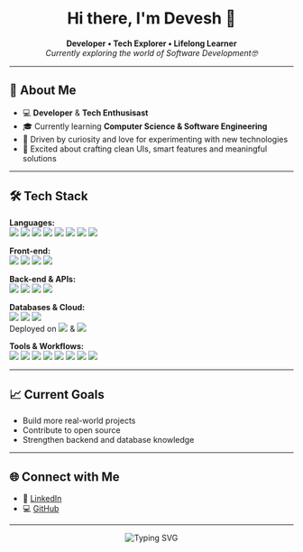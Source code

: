 <h1 align="center">Hi there, I'm Devesh 👋</h1>

<p align="center">
  <b>Developer • Tech Explorer • Lifelong Learner</b> <br>
  <em>Currently exploring the world of Software Development🤓</em>
</p>

---

## 🚀 About Me

- 💻 **Developer** & **Tech Enthusisast** 
- 🎓 Currently learning <b>Computer Science & Software Engineering</b>
- 🌟 Driven by curiosity and love for experimenting with new technologies  
- 🔧 Excited about crafting clean UIs, smart features and meaningful solutions

---

## 🛠️ Tech Stack

**Languages:**  
<img src="https://img.shields.io/badge/C-blue?logo=c" /> <img src="https://img.shields.io/badge/C++-00599C?logo=c%2B%2B&logoColor=fff" /> <img src="https://img.shields.io/badge/Java-007396?logo=java&logoColor=fff" /> <img src="https://img.shields.io/badge/Python-3776AB?logo=python&logoColor=fff" /> <img src="https://img.shields.io/badge/JavaScript-ES6+-F7DF1E?logo=javascript&logoColor=000" /> <img src="https://img.shields.io/badge/SQL-003B57?logo=postgresql" /> <img src="https://img.shields.io/badge/HTML5-E34F26?logo=html5&logoColor=fff" /> <img src="https://img.shields.io/badge/CSS3-1572B6?logo=css3&logoColor=fff" />

**Front-end:**  
<img src="https://img.shields.io/badge/React-19-61DAFB?logo=react&logoColor=000" /> <img src="https://img.shields.io/badge/Next.js-15-000?logo=nextdotjs" /> <img src="https://img.shields.io/badge/Tailwind_CSS-38B2AC?logo=tailwindcss&logoColor=fff" /> <img src="https://img.shields.io/badge/Chart.js-FF6384?logo=chartdotjs" />

**Back-end & APIs:**  
<img src="https://img.shields.io/badge/Node.js-339933?logo=nodedotjs&logoColor=fff" /> <img src="https://img.shields.io/badge/Express-000?logo=express&logoColor=fff" /> <img src="https://img.shields.io/badge/Mongoose-880000?logo=mongoose" /> <img src="https://img.shields.io/badge/Prisma-2D3748?logo=prisma" />

**Databases & Cloud:**  
<img src="https://img.shields.io/badge/MongoDB-47A248?logo=mongodb&logoColor=fff" /> <img src="https://img.shields.io/badge/PostgreSQL-336791?logo=postgresql&logoColor=fff" /> <img src="https://img.shields.io/badge/Supabase-3ECF8E?logo=supabase&logoColor=fff" />  
Deployed on <img src="https://img.shields.io/badge/Vercel-000?logo=vercel" /> & <img src="https://img.shields.io/badge/Render-46E3B7?logo=render" />

**Tools & Workflows:**  
<img src="https://img.shields.io/badge/Git-F05032?logo=git&logoColor=fff" /> <img src="https://img.shields.io/badge/GitHub-181717?logo=github" /> <img src="https://img.shields.io/badge/Linux-FCC624?logo=linux&logoColor=000" /> <img src="https://img.shields.io/badge/Postman-FF6C37?logo=postman&logoColor=fff" /> <img src="https://img.shields.io/badge/StarUML-1B1B1B?logo=uml" /> <img src="https://img.shields.io/badge/Clerk-Auth-000?logo=clerk" /> <img src="https://img.shields.io/badge/Inngest-000?logo=inngest" /> <img src="https://img.shields.io/badge/Arcjet-000?logo=arcjet" />

---

## 📈 Current Goals

- Build more real-world projects  
- Contribute to open source  
- Strengthen backend and database knowledge

---

## 🌐 Connect with Me

- 💼 [LinkedIn](https://www.linkedin.com/in/devesh-gupta-596016256/)
- 💻 [GitHub](https://github.com/deveshmaster)

---

<p align="center">
  <img src="https://readme-typing-svg.demolab.com?font=Fira+Code&duration=2000&pause=1000&color=00F58D&center=true&vCenter=true&width=435&lines=Code.+Create.+Collaborate.+;Always+Learning+%F0%9F%A4%93" alt="Typing SVG" />
</p>
